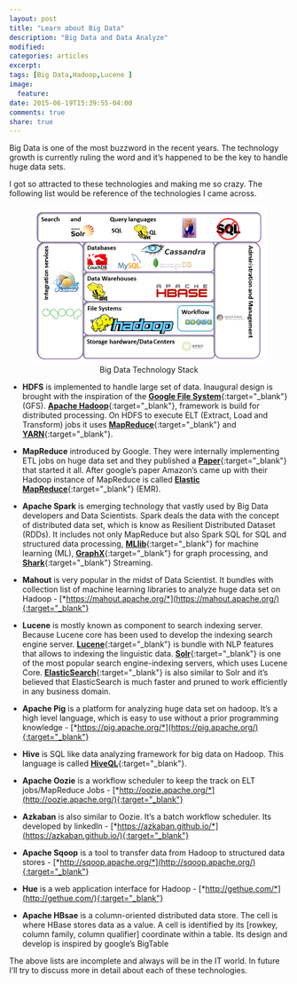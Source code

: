 ```yaml
---
layout: post
title: "Learn about Big Data"
description: "Big Data and Data Analyze"
modified:
categories: articles
excerpt:
tags: [Big Data,Hadoop,Lucene ]
image: 
  feature: 
date: 2015-06-19T15:39:55-04:00
comments: true
share: true
---
```


Big Data is one of the most buzzword in the recent years. The technology growth is currently ruling the word and it’s happened to be the key to handle huge data sets.

I got so attracted to these technologies and making me so crazy. The following list would be reference of the technologies I came across.  

<figure>
	<a href="/articles/bigdata-opensource-technology-stack.png"><img src="/articles/bigdata-opensource-technology-stack.png" alt="image" title="Big Data Technology Stack"></a>
	<figcaption><div style="text-align:center;">Big Data Technology Stack</div></figcaption>
</figure>


* **HDFS** is implemented to handle large set of data. Inaugural design is brought with the inspiration of the [**Google File System**](http://research.google.com/archive/gfs.html){:target="_blank"} (GFS). [**Apache Hadoop**](http://hadoop.apache.org/){:target="_blank"}, framework is build for distributed processing.  On HDFS to execute ELT (Extract, Load and Transform) jobs it uses [**MapReduce**](http://hadoop.apache.org/docs/current/hadoop-mapreduce-client/hadoop-mapreduce-client-core/MapReduceTutorial.html){:target="_blank"} and [**YARN**](http://hadoop.apache.org/docs/current/hadoop-yarn/hadoop-yarn-site/YARN.html){:target="_blank"}.

* **MapReduce** introduced by Google. They were internally implementing ETL jobs on huge data set and they published a [**Paper**](http://static.googleusercontent.com/media/research.google.com/en/us/archive/mapreduce-osdi04.pdf){:target="_blank"} that started it all. After google’s paper Amazon’s came up with their Hadoop instance of MapReduce is called [**Elastic MapReduce**](http://aws.amazon.com/elasticmapreduce/){:target="_blank"} (EMR).

* **Apache Spark** is emerging technology that vastly used by Big Data developers and Data Scientists. Spark deals the data with the concept of distributed data set, which is know as Resilient Distributed Dataset (RDDs). It includes not only MapReduce but also Spark SQL for SQL and structured data processing, [**MLlib**](https://spark.apache.org/docs/1.1.0/mllib-guide.html){:target="_blank"} for machine learning (ML), [**GraphX**](https://spark.apache.org/graphx/){:target="_blank"} for graph processing, and [**Shark**](https://spark.apache.org/sql/){:target="_blank"} Streaming.

* **Mahout** is very popular in the midst of Data Scientist. It bundles with collection list of machine learning libraries to analyze huge data set on Hadoop - [*https://mahout.apache.org/*](https://mahout.apache.org/){:target="_blank"}

* **Lucene** is mostly known as component to search indexing server. Because Lucene core has been used to develop the indexing search engine server. [**Lucene**](https://lucene.apache.org/){:target="_blank"} is bundle with NLP features that allows to indexing the linguistic data. [**Solr**](http://lucene.apache.org/solr/){:target="_blank"} is one of the most popular search engine-indexing servers, which uses Lucene Core. [**ElasticSearch**](https://www.elastic.co/){:target="_blank"} is also similar to Solr and it’s believed that ElasticSearch is much faster and pruned to work efficiently in any business domain.

* **Apache Pig** is a platform for analyzing huge data set on hadoop. It’s a high level language, which is easy to use without a prior programming knowledge - [*https://pig.apache.org/*](https://pig.apache.org/){:target="_blank"}

* **Hive** is SQL like data analyzing framework for big data on Hadoop. This language is called [**HiveQL**](https://hive.apache.org/){:target="_blank"}.

* **Apache Oozie** is a workflow scheduler to keep the track on ELT jobs/MapReduce Jobs - [*http://oozie.apache.org/*](http://oozie.apache.org/){:target="_blank"}

* **Azkaban** is also similar to Oozie. It’s a batch workflow scheduler. Its developed by linkedIn - [*https://azkaban.github.io/*](https://azkaban.github.io/){:target="_blank"}

* **Apache Sqoop** is a tool to transfer data from Hadoop to structured data stores - [*http://sqoop.apache.org/*](http://sqoop.apache.org/){:target="_blank"}

* **Hue** is a web application interface for Hadoop - [*http://gethue.com/*](http://gethue.com/){:target="_blank"}

* **Apache HBsae** is a column-oriented distributed data store. The cell is where HBase stores data as a value. A cell is identified by its [rowkey, column family, column qualifier] coordinate within a table. Its design and develop is inspired by google’s BigTable


The above lists are incomplete and always will be in the IT world. In future I’ll try to discuss more in detail about each of these technologies.



